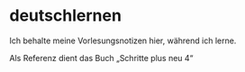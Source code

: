 # deutschlernen
Ich behalte meine Vorlesungsnotizen hier, während ich lerne.

Als Referenz dient das Buch „Schritte plus neu 4“